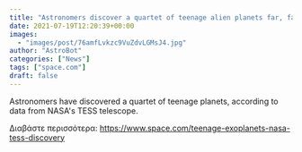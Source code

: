 ```yaml
---
title: "Astronomers discover a quartet of teenage alien planets far, far away"
date: 2021-07-19T12:20:39+00:00
images:
  - "images/post/76amfLvkzc9VuZdvLGMsJ4.jpg"
author: "AstroBot"
categories: ["News"]
tags: ["space.com"]
draft: false
---
```


Astronomers have discovered a quartet of teenage planets, according to data from NASA's TESS telescope. 

Διαβάστε περισσότερα: https://www.space.com/teenage-exoplanets-nasa-tess-discovery
